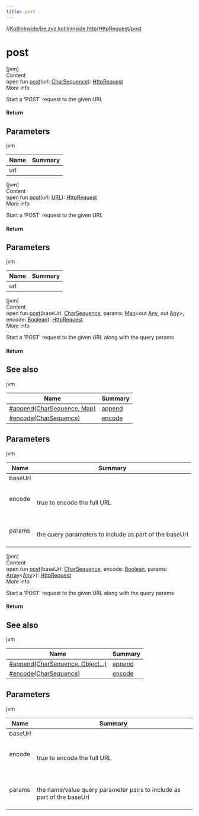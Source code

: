 ```yaml
---
title: post -
---
```

//[KotlinInside](../../index.md)/[be.zvz.kotlininside.http](../index.md)/[HttpRequest](index.md)/[post](post.md)



# post  
[jvm]  
Content  
open fun [post](post.md)(url: [CharSequence](https://docs.oracle.com/javase/7/docs/api/java/lang/CharSequence.html)): [HttpRequest](index.md)  
More info  


Start a 'POST' request to the given URL



#### Return  


## Parameters  
  
jvm  
  
|  Name|  Summary| 
|---|---|
| <a name="be.zvz.kotlininside.http/HttpRequest/post/#java.lang.CharSequence/PointingToDeclaration/"></a>url| <a name="be.zvz.kotlininside.http/HttpRequest/post/#java.lang.CharSequence/PointingToDeclaration/"></a>
  
  


[jvm]  
Content  
open fun [post](post.md)(url: [URL](https://docs.oracle.com/javase/7/docs/api/java/net/URL.html)): [HttpRequest](index.md)  
More info  


Start a 'POST' request to the given URL



#### Return  


## Parameters  
  
jvm  
  
|  Name|  Summary| 
|---|---|
| <a name="be.zvz.kotlininside.http/HttpRequest/post/#java.net.URL/PointingToDeclaration/"></a>url| <a name="be.zvz.kotlininside.http/HttpRequest/post/#java.net.URL/PointingToDeclaration/"></a>
  
  


[jvm]  
Content  
open fun [post](post.md)(baseUrl: [CharSequence](https://docs.oracle.com/javase/7/docs/api/java/lang/CharSequence.html), params: [Map](https://docs.oracle.com/javase/7/docs/api/java/util/Map.html)<out [Any](https://kotlinlang.org/api/latest/jvm/stdlib/kotlin/-any/index.html), out [Any](https://kotlinlang.org/api/latest/jvm/stdlib/kotlin/-any/index.html)>, encode: [Boolean](https://kotlinlang.org/api/latest/jvm/stdlib/kotlin/-boolean/index.html)): [HttpRequest](index.md)  
More info  


Start a 'POST' request to the given URL along with the query params



#### Return  


## See also  
  
jvm  
  
|  Name|  Summary| 
|---|---|
| <a name="be.zvz.kotlininside.http/HttpRequest/post/#java.lang.CharSequence#java.util.Map<?,?>#boolean/PointingToDeclaration/"></a>[#append(CharSequence, Map)](append.md)| <a name="be.zvz.kotlininside.http/HttpRequest/post/#java.lang.CharSequence#java.util.Map<?,?>#boolean/PointingToDeclaration/"></a>[append](append.md)
| <a name="be.zvz.kotlininside.http/HttpRequest/post/#java.lang.CharSequence#java.util.Map<?,?>#boolean/PointingToDeclaration/"></a>[#encode(CharSequence)](encode.md)| <a name="be.zvz.kotlininside.http/HttpRequest/post/#java.lang.CharSequence#java.util.Map<?,?>#boolean/PointingToDeclaration/"></a>[encode](encode.md)
  


## Parameters  
  
jvm  
  
|  Name|  Summary| 
|---|---|
| <a name="be.zvz.kotlininside.http/HttpRequest/post/#java.lang.CharSequence#java.util.Map<?,?>#boolean/PointingToDeclaration/"></a>baseUrl| <a name="be.zvz.kotlininside.http/HttpRequest/post/#java.lang.CharSequence#java.util.Map<?,?>#boolean/PointingToDeclaration/"></a>
| <a name="be.zvz.kotlininside.http/HttpRequest/post/#java.lang.CharSequence#java.util.Map<?,?>#boolean/PointingToDeclaration/"></a>encode| <a name="be.zvz.kotlininside.http/HttpRequest/post/#java.lang.CharSequence#java.util.Map<?,?>#boolean/PointingToDeclaration/"></a><br><br>true to encode the full URL<br><br>
| <a name="be.zvz.kotlininside.http/HttpRequest/post/#java.lang.CharSequence#java.util.Map<?,?>#boolean/PointingToDeclaration/"></a>params| <a name="be.zvz.kotlininside.http/HttpRequest/post/#java.lang.CharSequence#java.util.Map<?,?>#boolean/PointingToDeclaration/"></a><br><br>the query parameters to include as part of the baseUrl<br><br>
  
  


[jvm]  
Content  
open fun [post](post.md)(baseUrl: [CharSequence](https://docs.oracle.com/javase/7/docs/api/java/lang/CharSequence.html), encode: [Boolean](https://kotlinlang.org/api/latest/jvm/stdlib/kotlin/-boolean/index.html), params: [Array](https://kotlinlang.org/api/latest/jvm/stdlib/kotlin/-array/index.html)<[Any](https://kotlinlang.org/api/latest/jvm/stdlib/kotlin/-any/index.html)>): [HttpRequest](index.md)  
More info  


Start a 'POST' request to the given URL along with the query params



#### Return  


## See also  
  
jvm  
  
|  Name|  Summary| 
|---|---|
| <a name="be.zvz.kotlininside.http/HttpRequest/post/#java.lang.CharSequence#boolean#java.lang.Object.../PointingToDeclaration/"></a>[#append(CharSequence, Object...)](append.md)| <a name="be.zvz.kotlininside.http/HttpRequest/post/#java.lang.CharSequence#boolean#java.lang.Object.../PointingToDeclaration/"></a>[append](append.md)
| <a name="be.zvz.kotlininside.http/HttpRequest/post/#java.lang.CharSequence#boolean#java.lang.Object.../PointingToDeclaration/"></a>[#encode(CharSequence)](encode.md)| <a name="be.zvz.kotlininside.http/HttpRequest/post/#java.lang.CharSequence#boolean#java.lang.Object.../PointingToDeclaration/"></a>[encode](encode.md)
  


## Parameters  
  
jvm  
  
|  Name|  Summary| 
|---|---|
| <a name="be.zvz.kotlininside.http/HttpRequest/post/#java.lang.CharSequence#boolean#java.lang.Object.../PointingToDeclaration/"></a>baseUrl| <a name="be.zvz.kotlininside.http/HttpRequest/post/#java.lang.CharSequence#boolean#java.lang.Object.../PointingToDeclaration/"></a>
| <a name="be.zvz.kotlininside.http/HttpRequest/post/#java.lang.CharSequence#boolean#java.lang.Object.../PointingToDeclaration/"></a>encode| <a name="be.zvz.kotlininside.http/HttpRequest/post/#java.lang.CharSequence#boolean#java.lang.Object.../PointingToDeclaration/"></a><br><br>true to encode the full URL<br><br>
| <a name="be.zvz.kotlininside.http/HttpRequest/post/#java.lang.CharSequence#boolean#java.lang.Object.../PointingToDeclaration/"></a>params| <a name="be.zvz.kotlininside.http/HttpRequest/post/#java.lang.CharSequence#boolean#java.lang.Object.../PointingToDeclaration/"></a><br><br>the name/value query parameter pairs to include as part of the baseUrl<br><br>
  
  



